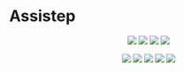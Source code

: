 # Assistep

<div align="center">

<a href="https://github.com/Oztechan/Assistep/actions/workflows/main.yml"><img src="https://github.com/Oztechan/Assistep/actions/workflows/main.yml/badge.svg"></a>
<a href="https://www.codacy.com/gh/Oztechan/Assistep/dashboard?utm_source=github.com&amp;utm_medium=referral&amp;utm_content=Oztechan/Assistep&amp;utm_campaign=Badge_Grade"><img src="https://app.codacy.com/project/badge/Grade/9bb191266c99461eb9fe0816f4db5130"/></a>
<a href="https://codecov.io/gh/Oztechan/Assistep"><img src="https://codecov.io/gh/Oztechan/Assistep/branch/develop/graph/badge.svg?token=LPlvbRxGRH"/></a>
<a href="https://www.codacy.com/gh/Oztechan/Assistep/dashboard?utm_source=github.com&amp;utm_medium=referral&amp;utm_content=Oztechan/Assistep&amp;utm_campaign=Badge_Coverage"><img src="https://app.codacy.com/project/badge/Coverage/9bb191266c99461eb9fe0816f4db5130"/></a>

<a href="https://github.com/Oztechan/Assistep/commits/develop"><img src="https://img.shields.io/github/last-commit/Oztechan/Assistep?label=Last%20commit&color=blue"></a>
<a href="https://github.com/Oztechan/Assistep/pulls?q=is%3Apr+is%3Aopen"><img src="https://img.shields.io/github/issues-pr-raw/Oztechan/Assistep?label=Open%20PR&color=green0light"></a>
<a href="https://github.com/Oztechan/Assistep/pulls?q=is%3Apr+is%3Aclosed"><img src="https://img.shields.io/github/issues-pr-closed-raw/Oztechan/Assistep?label=Closed%20PR&color=white"></a>
<a href="https://github.com/Oztechan/Assistep/issues?q=is%3Aopen"><img src="https://img.shields.io/github/issues-raw/Oztechan/Assistep?label=Open%20Issue&color=green-light"></a>
<a href="https://github.com/Oztechan/Assistep/issues?q=is%3Aclosed"><img src="https://img.shields.io/github/issues-closed-raw/Oztechan/Assistep?label=Closed%20Issue&color=white"></a>

</div>